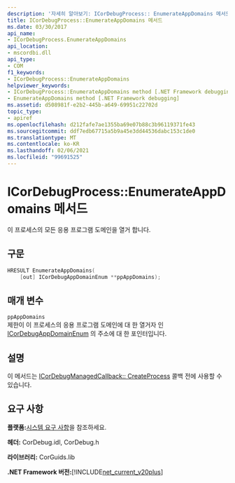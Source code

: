 ```yaml
---
description: '자세히 알아보기: ICorDebugProcess:: EnumerateAppDomains 메서드'
title: ICorDebugProcess::EnumerateAppDomains 메서드
ms.date: 03/30/2017
api_name:
- ICorDebugProcess.EnumerateAppDomains
api_location:
- mscordbi.dll
api_type:
- COM
f1_keywords:
- ICorDebugProcess::EnumerateAppDomains
helpviewer_keywords:
- ICorDebugProcess::EnumerateAppDomains method [.NET Framework debugging]
- EnumerateAppDomains method [.NET Framework debugging]
ms.assetid: d508981f-e2b2-445b-a649-69951c22702d
topic_type:
- apiref
ms.openlocfilehash: d212fafe7ae1355ba69e07b88c3b96119371fe43
ms.sourcegitcommit: ddf7edb67715a5b9a45e3dd44536dabc153c1de0
ms.translationtype: MT
ms.contentlocale: ko-KR
ms.lasthandoff: 02/06/2021
ms.locfileid: "99691525"
---
```

# <a name="icordebugprocessenumerateappdomains-method"></a>ICorDebugProcess::EnumerateAppDomains 메서드

이 프로세스의 모든 응용 프로그램 도메인을 열거 합니다.  
  
## <a name="syntax"></a>구문  
  
``` cpp
HRESULT EnumerateAppDomains(  
    [out] ICorDebugAppDomainEnum **ppAppDomains);  
```  
  
## <a name="parameters"></a>매개 변수  

 `ppAppDomains`  
 제한이 이 프로세스의 응용 프로그램 도메인에 대 한 열거자 인 [ICorDebugAppDomainEnum](icordebugappdomainenum-interface.md) 의 주소에 대 한 포인터입니다.  
  
## <a name="remarks"></a>설명  

 이 메서드는 [ICorDebugManagedCallback:: CreateProcess](icordebugmanagedcallback-createprocess-method.md) 콜백 전에 사용할 수 있습니다.  
  
## <a name="requirements"></a>요구 사항  

 **플랫폼:**[시스템 요구 사항](../../get-started/system-requirements.md)을 참조하세요.  
  
 **헤더:** CorDebug.idl, CorDebug.h  
  
 **라이브러리:** CorGuids.lib  
  
 **.NET Framework 버전:**[!INCLUDE[net_current_v20plus](../../../../includes/net-current-v20plus-md.md)]
